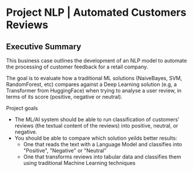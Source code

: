 # Project NLP | Automated Customers Reviews

## Executive Summary
This business case outlines the development of an NLP model to automate the processing of customer feedback for a retail company.

The goal is to evaluate how a traditional ML solutions (NaiveBayes, SVM, RandomForest, etc) compares against a Deep Learning solution (e.g, a Transformer from HuggingFace) when trying to analyse a user review, in terms of its score (positive, negative or neutral).

Project goals
- The ML/AI system should be able to run classification of customers' reviews (the textual content of the reviews) into positive, neutral, or negative.
- You should be able to compare which solution yeilds better results:
  - One that reads the text with a Language Model and classifies into "Positive", "Negative" or "Neutral"
  - One that transforms reviews into tabular data and classifies them using traditional Machine Learning techniques
